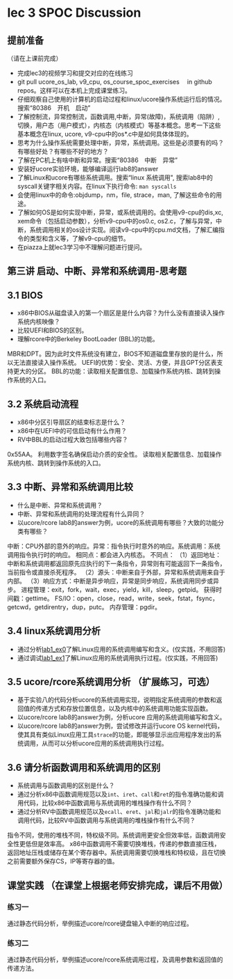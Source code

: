 # lec 3 SPOC Discussion

## **提前准备**
（请在上课前完成）


 - 完成lec3的视频学习和提交对应的在线练习
 - git pull ucore_os_lab, v9_cpu, os_course_spoc_exercises  　in github repos。这样可以在本机上完成课堂练习。
 - 仔细观察自己使用的计算机的启动过程和linux/ucore操作系统运行后的情况。搜索“80386　开机　启动”
 - 了解控制流，异常控制流，函数调用,中断，异常(故障)，系统调用（陷阱）,切换，用户态（用户模式），内核态（内核模式）等基本概念。思考一下这些基本概念在linux, ucore, v9-cpu中的os*.c中是如何具体体现的。
 - 思考为什么操作系统需要处理中断，异常，系统调用。这些是必须要有的吗？有哪些好处？有哪些不好的地方？
 - 了解在PC机上有啥中断和异常。搜索“80386　中断　异常”
 - 安装好ucore实验环境，能够编译运行lab8的answer
 - 了解Linux和ucore有哪些系统调用。搜索“linux 系统调用", 搜索lab8中的syscall关键字相关内容。在linux下执行命令: ```man syscalls```
 - 会使用linux中的命令:objdump，nm，file, strace，man, 了解这些命令的用途。
 - 了解如何OS是如何实现中断，异常，或系统调用的。会使用v9-cpu的dis,xc, xem命令（包括启动参数），分析v9-cpu中的os0.c, os2.c，了解与异常，中断，系统调用相关的os设计实现。阅读v9-cpu中的cpu.md文档，了解汇编指令的类型和含义等，了解v9-cpu的细节。
 - 在piazza上就lec3学习中不理解问题进行提问。

## 第三讲 启动、中断、异常和系统调用-思考题

## 3.1 BIOS
- x86中BIOS从磁盘读入的第一个扇区是是什么内容？为什么没有直接读入操作系统内核映像？
- 比较UEFI和BIOS的区别。
- 理解rcore中的Berkeley BootLoader (BBL)的功能。

MBR和DPT。因为此时文件系统没有建立，BIOS不知道磁盘里存放的是什么，所以无法直接读入操作系统。
UEFI的优势：安全、灵活、方便，并且GPT分区表支持更大的分区。
BBL的功能：读取相关配置信息、加载操作系统内核、跳转到操作系统的入口。

## 3.2 系统启动流程

- x86中分区引导扇区的结束标志是什么？
- x86中在UEFI中的可信启动有什么作用？
- RV中BBL的启动过程大致包括哪些内容？

0x55AA。
利用数字签名确保启动介质的安全性。
读取相关配置信息、加载操作系统内核、跳转到操作系统的入口。

## 3.3 中断、异常和系统调用比较
- 什么是中断、异常和系统调用？
-  中断、异常和系统调用的处理流程有什么异同？
- 以ucore/rcore lab8的answer为例，ucore的系统调用有哪些？大致的功能分类有哪些？

中断：CPU外部的意外的响应。异常：指令执行时意外的响应。系统调用：系统调用指令执行时的响应。
相同点：都会进入内核态。
不同点：
（1）返回地址：中断和系统调用都返回原先应执行的下一条指令，异常则有可能返回下一条指令，当前指令或直接杀死程序。
（2）源头：中断来自于外部，异常和系统调用来自于内部。
（3）响应方式：中断是异步响应，异常是同步响应，系统调用同步或异步。
进程管理：exit，fork，wait，exec，yield，kill，sleep，getpid。
获得时间戳：gettime。
FS/IO：open，close，read，write，seek，fstat，fsync，getcwd，getdirentry，dup，putc。
内存管理：pgdir。

## 3.4 linux系统调用分析
- 通过分析[lab1_ex0](https://github.com/chyyuu/ucore_lab/blob/master/related_info/lab1/lab1-ex0.md)了解Linux应用的系统调用编写和含义。(仅实践，不用回答)
- 通过调试[lab1_ex1](https://github.com/chyyuu/ucore_lab/blob/master/related_info/lab1/lab1-ex1.md)了解Linux应用的系统调用执行过程。(仅实践，不用回答)


## 3.5 ucore/rcore系统调用分析 （扩展练习，可选）
-  基于实验八的代码分析ucore的系统调用实现，说明指定系统调用的参数和返回值的传递方式和存放位置信息，以及内核中的系统调用功能实现函数。
- 以ucore/rcore lab8的answer为例，分析ucore 应用的系统调用编写和含义。
- 以ucore/rcore lab8的answer为例，尝试修改并运行ucore OS kernel代码，使其具有类似Linux应用工具`strace`的功能，即能够显示出应用程序发出的系统调用，从而可以分析ucore应用的系统调用执行过程。

 
## 3.6 请分析函数调用和系统调用的区别
- 系统调用与函数调用的区别是什么？
- 通过分析x86中函数调用规范以及`int`、`iret`、`call`和`ret`的指令准确功能和调用代码，比较x86中函数调用与系统调用的堆栈操作有什么不同？
- 通过分析RV中函数调用规范以及`ecall`、`eret`、`jal`和`jalr`的指令准确功能和调用代码，比较RV中函数调用与系统调用的堆栈操作有什么不同？

指令不同，使用的堆栈不同，特权级不同。系统调用更安全但效率低，函数调用安全性更低但是效率高。
x86中函数调用不需要切换堆栈，传递的参数直接压栈，返回地址压栈或储存在某个寄存器中。系统调用需要切换堆栈和特权级，且在切换之前需要额外保存CS，IP等寄存器的值。

## 课堂实践 （在课堂上根据老师安排完成，课后不用做）
### 练习一
通过静态代码分析，举例描述ucore/rcore键盘输入中断的响应过程。

### 练习二
通过静态代码分析，举例描述ucore/rcore系统调用过程，及调用参数和返回值的传递方法。
